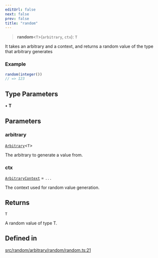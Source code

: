 ```yaml
---
editUrl: false
next: false
prev: false
title: "random"
---
```


> **random**\<`T`\>(`arbitrary`, `ctx`): `T`

It takes an arbitrary and a context, and returns a random value of the type that arbitrary generates

### Example
```ts
random(integer())
// => 123
```

## Type Parameters

• **T**

## Parameters

### arbitrary

[`Arbitrary`](/api/interfaces/arbitrary/)\<`T`\>

The arbitrary to generate a value from.

### ctx

[`ArbitraryContext`](/api/interfaces/arbitrarycontext/) = `...`

The context used for random value generation.

## Returns

`T`

A random value of type T.

## Defined in

[src/random/arbitrary/random/random.ts:21](https://github.com/skyleague/axioms/blob/75fb1c5c977f1940e84e5cdcef2be336d1fd81da/src/random/arbitrary/random/random.ts#L21)
